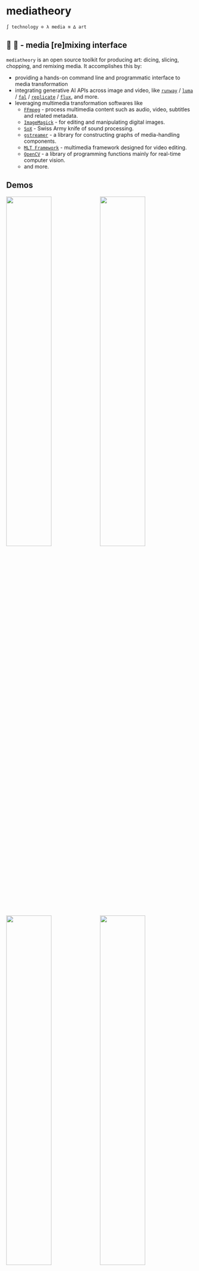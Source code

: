 # mediatheory

```
∫ technology ⊙ λ media ≊ ∆ art
```

## 💾 🎰 - media [re]mixing interface

`mediatheory` is an open source toolkit for producing art: dicing, slicing, chopping, and remixing media. It accomplishes this by:

- providing a hands-on command line and programmatic interface to media transformation
- integrating generative AI APIs across image and video, like [`runway`](https://docs.dev.runwayml.com/) / [`luma`](https://lumalabs.ai/luma-api/client-docs/index.html) / [`fal`](https://fal.ai/) / [`replicate`](https://replicate.com/) / [`flux`](https://blackforestlabs.ai/), and more.
- leveraging multimedia transformation softwares like
    - [`FFmpeg`](https://github.com/FFmpeg/FFmpeg) - process multimedia content such as audio, video, subtitles and related metadata.
    - [`ImageMagick`](https://github.com/ImageMagick/ImageMagick) - for editing and manipulating digital images.
    - [`SoX`](https://github.com/chirlu/sox) - Swiss Army knife of sound processing.
    - [`gstreamer`](https://github.com/GStreamer/gstreamer) - a library for constructing graphs of media-handling components. 
    - [`MLT Framework`](https://github.com/mltframework/mlt) - multimedia framework designed for video editing.
    - [`OpenCV`](https://github.com/opencv/opencv) - a library of programming functions mainly for real-time computer vision.
    - and more.

## Demos

<p align-"center>
    <img src="./img/42833715.gif" width=49%>
    <img src="./img/02ba1cc4.gif" width=49%>
</p>
<p align-"center>
    <img src="./img/83eefe8c.gif" width=49%>
    <img src="./img/e3db4834.gif" width=49%>
</p>

<!-- ![](./img/42833715.gif) -->
<!-- ![](./img/02ba1cc4.gif) -->
<!-- ![](./img/83eefe8c.gif) -->

## Examples

Convert a video into a gif
```
gif video.mp4
```

Execute Runway's image-to-video API
```
runway image.jpg
runway image.jpg --prompt "camera dolly in"
```

## Setup

```
python3 -m venv venv
source venv/bin/activate
pip install poetry
poetry install
```

## Environment basics

```
# Add dependencies
poetry add requests  # for production
poetry add pytest --dev  # for development

# Run commands in virtual environment
poetry run python script.py
poetry run pytest

# Activate virtual environment
poetry shell

# Build package
poetry build

# Update dependencies
poetry update
```

## Contribution / Development 

**Install pre-commit format hooks**

```
poetry run pre-commit install
```


## Important Reading

*Media are all the interfaces between consciousness and reality, transforming both the message and the messenger. Media are any extension of human capability that shapes how we perceive, process, and project our world.*

*Media is the substrate through which human intention becomes sensory experience, encompassing all technologies that extend our ability to create, communicate, and comprehend.*

*Media is everything and everything is media.*

#### VISUAL

- Images / Photographs / Paintings / Drawings
- Charts / Diagrams / Graphs / Maps
- Logos / Icons / Symbols / Glyphs / Pictograms / Unicode

#### TEMPORAL

- Video / Film / Animation / Motion Pictures
- Live streams / Real-time feeds / Performance recordings
- Temporal sculptures / Time-based installations / 

#### AUDIBLE

- Sound / Music / Voice / Speech
- Samples / Field recordings / Radio
- Synthesis / Soundwaves / MIDI

#### TEXTUAL

- Written word / Literature / Poetry
- Code / Scripts / Documentation
- Notation systems / Mathematics / Algorithms

#### PHYSICAL

- Architectures / Sculptures / Materials
- Electronics / Robotics / Mechanical systems
- Biological / Plants / Bacterial cultures 

#### CONCEPTUAL

- Mental models / knowledge structures
- Systems / Networks / Protocols
- Databases / Information architecture

#### CULTURAL

- Memetics / Mimetics / Cultural artifacts
- Fashion / Style / Behavioral patterns
- Social networks / Communication mechanisms

#### INTERACTIVE

- Softwares / Applications / Command lines
- Video games / Virtual reality / Augmented reality
- Interactive installations / Responsive environments

## Miscellaneous

December 2024: SOTA OSS text to video, image to video:
- https://github.com/Lightricks/LTX-Video
- https://fal.ai/models/fal-ai/ltx-video/image-to-video
- https://huggingface.co/Lightricks/LTX-Video
